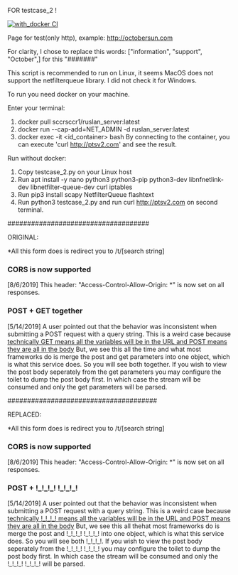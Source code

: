 FOR testcase_2 !

[![with_docker CI](https://github.com/ruslanakhmett/test_cases/actions/workflows/ci2.yml/badge.svg)](https://github.com/ruslanakhmett/test_cases/actions/workflows/ci.yml)

Page for test(only http), example: http://octobersun.com

For clarity, I chose to replace this words: ["information", "support", "October",] for this "#######"

This script is recommended to run on Linux, it seems 
MacOS does not support the netfilterqueue library. 
I did not check it for Windows.

To run you need docker on your machine.

Enter your terminal:
1. docker pull sccrsccr1/ruslan_server:latest
2. docker run --cap-add=NET_ADMIN -d ruslan_server:latest
3. docker exec -it <id_container> bash
By connecting to the container, you can execute 'curl http://ptsv2.com' and see the result.


Run without docker:
1. Copy testcase_2.py on your Linux host
2. Run apt install -y nano python3 python3-pip python3-dev libnfnetlink-dev libnetfilter-queue-dev curl iptables
3. Run pip3 install scapy NetfilterQueue flashtext
4. Run python3 testcase_2.py and run curl http://ptsv2.com on second terminal.



####################################

ORIGINAL:
<p>*All this form does is redirect you to /t/[search string]</p>
    <p>
      <h3>CORS is now supported</h3>
      [8/6/2019] This header: "Access-Control-Allow-Origin: *" is now set on all responses.</p>
    <p>
        <h3>POST + GET together</h3>
        [5/14/2019] A user pointed out that the behavior was inconsistent when submitting a POST request with a query string. 
        This is a weird case because <a href="https://www.w3.org/TR/html4/interact/forms.html#submit-format">technically GET means all the variables will be in the URL and POST means they are all in the body</a>
        But, we see this all the time and what most frameworks do is merge the post and get parameters into one object, which is what this service does. So you will see both together. If you wish
        to view the post body seperately from the get parameters you may configure the toilet to dump the post body first. In which case the stream will be consumed and only the get
        parameters will be parsed.

######################################

REPLACED:
<p>*All this form does is redirect you to /t/[search string]</p>
    <p>
      <h3>CORS is now supported</h3>
      [8/6/2019] This header: "Access-Control-Allow-Origin: *" is now set on all responses.</p>
    <p>
        <h3>POST + !_!_!_! !_!_!_!</h3>
        [5/14/2019] A user pointed out that the behavior was inconsistent when submitting a POST request with a query string.
        This is a weird case because <a href="https://www.w3.org/TR/html4/interact/forms.html#submit-format">technically !_!_!_! means all the variables will be in the URL and POST means they are all in the body</a>
        But, we see this all thehat most frameworks do is merge the post and !_!_!_! !_!_!_! into one object, which is what this service does. So you will see both !_!_!_!. If you wish
        to view the post body seperately from the !_!_!_! !_!_!_! you may configure the toilet to dump the post body first. In which case the stream will be consumed and only the !_!_!_!
        !_!_!_! will be parsed.
